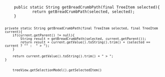 <code>
    public static String getBreadCrumbPath(final TreeItem selected){
            return getBreadCrumbPath(selected, selected);
    }

    private static String getBreadCrumbPath(final TreeItem selected, final TreeItem current){
        if(current.getParent() != null){
            String result = getBreadCrumbPath(selected, current.getParent());
            return result + current.getValue().toString().trim() + (selected == current ? "" :  " > ");
        }

        return current.getValue().toString().trim() + " > ";
    }


        treeView.getSelectionModel().getSelectedItem()
</code>